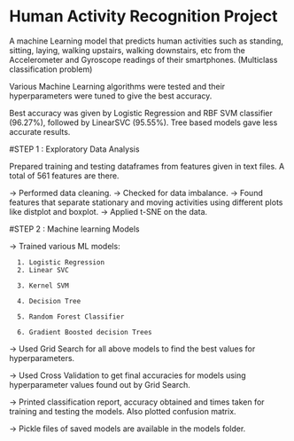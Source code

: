 # Human Activity Recognition Project

A machine Learning model that predicts human activities such as standing, sitting, laying, walking upstairs, walking downstairs, etc from the Accelerometer and Gyroscope readings
of their smartphones. (Multiclass classification problem)

Various Machine Learning algorithms were tested and their hyperparameters were tuned to give the best accuracy.

Best accuracy was given by Logistic Regression and RBF SVM classifier (96.27%), followed by LinearSVC (95.55%). Tree based models gave less accurate results.


#STEP 1 : Exploratory Data Analysis

 Prepared training and testing dataframes from features given in text files. A total of 561 features are there.

-> Performed data cleaning.
-> Checked for data imbalance.
-> Found features that separate stationary and moving activities using different plots like distplot and boxplot.
-> Applied t-SNE on the data.


#STEP 2 : Machine learning Models

-> Trained various ML models:

      1. Logistic Regression
      2. Linear SVC
      
      3. Kernel SVM
      
      4. Decision Tree
      
      5. Random Forest Classifier
      
      6. Gradient Boosted decision Trees
      
-> Used Grid Search for all above models to find the best values for hyperparameters.

-> Used Cross Validation to get final accuracies for models using hyperparameter values found out by Grid Search.

-> Printed classification report, accuracy obtained and times taken for training and testing the models. Also plotted confusion matrix.

-> Pickle files of saved models are available in the models folder.

